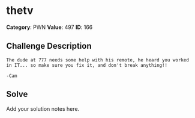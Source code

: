 # thetv
**Category**: PWN
**Value**: 497
**ID**: 166

## Challenge Description
```
The dude at 777 needs some help with his remote, he heard you worked in IT... so make sure you fix it, and don't break anything!!

-Cam
```

## Solve
Add your solution notes here.

